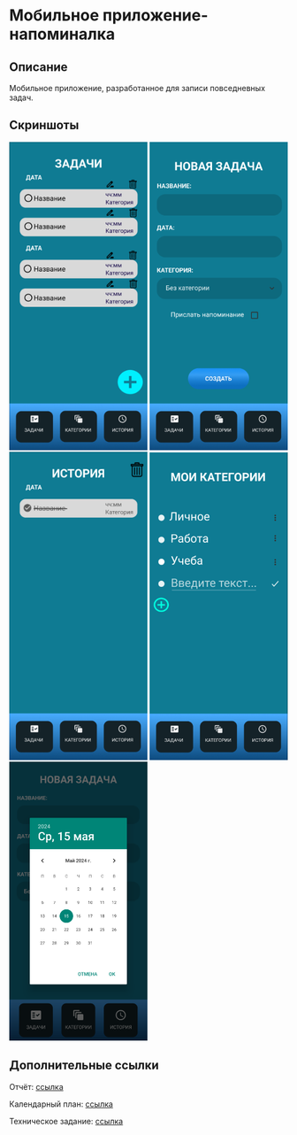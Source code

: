 # Мобильное приложение-напоминалка
## Описание
Мобильное приложение, разработанное для записи повседневных задач.
## Скриншоты
<p float="left">
  <img src="https://github.com/skwich/Reminder/blob/master/github/1.png" width="250" />
  <img src="https://github.com/skwich/Reminder/blob/master/github/2.png" width="250" /> 
  <img src="https://github.com/skwich/Reminder/blob/master/github/5.png" width="250" />
  <img src="https://github.com/skwich/Reminder/blob/master/github/4.png" width="250" />
  <img src="https://github.com/skwich/Reminder/blob/master/github/3.png" width="250" />
</p>
<h2>Дополнительные ссылки</h2>
<p>Отчёт: <a href="https://urfume-my.sharepoint.com/:w:/g/personal/artem_zhilin_urfu_me/ERZbBJzI9eFFuaPScELWgPQBIaAByoe2TFsYXqzeGYvVLw?e=Y2zFSa">ссылка</a></p>
<p>Календарный план: <a href="https://urfume-my.sharepoint.com/:x:/g/personal/artem_zhilin_urfu_me/ETzhTS19R_RLuiTPh96HswABnb--xCSpAx7NAPVkbI7biw?e=SQy1nA">ссылка</a></p>
<p>Техническое задание: <a href="https://urfume-my.sharepoint.com/:w:/g/personal/artem_zhilin_urfu_me/EU5moehTAq1LveesOPvDOlABJEN3v9c3KWpOiky5S8c6Sw?e=ghOYzb">ссылка</a></p>
